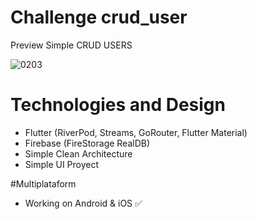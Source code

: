 # Challenge crud_user 

Preview Simple CRUD USERS 

![0203](https://github.com/evest-dev/my-config-nvim/assets/74104584/1fe30a9c-cd8d-4de0-ae86-70d1d6a2d246)


# Technologies and Design
+ Flutter (RiverPod, Streams, GoRouter, Flutter Material)
+ Firebase (FireStorage RealDB)
+ Simple Clean Architecture
+ Simple UI Proyect

#Multiplataform
+ Working on Android & iOS :white_check_mark:
  
